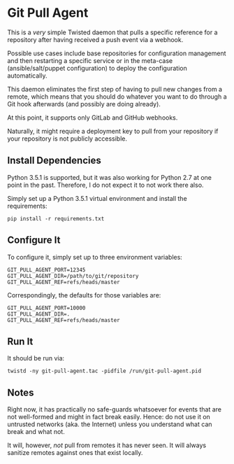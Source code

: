 # Git Pull Agent

This is a *very* simple Twisted daemon that pulls a specific reference for a
repository after having received a push event via a webhook.

Possible use cases include base repositories for configuration management and
then restarting a specific service or in the meta-case (ansible/salt/puppet
configuration) to deploy the configuration automatically.

This daemon eliminates the first step of having to pull new changes from a
remote, which means that you should do whatever you want to do through a Git
hook afterwards (and possibly are doing already).

At this point, it supports only GitLab and GitHub webhooks.

Naturally, it might require a deployment key to pull from your repository if
your repository is not publicly accessible.


## Install Dependencies

Python 3.5.1 is supported, but it was also working for Python 2.7 at one
point in the past. Therefore, I do not expect it to not work there also.

Simply set up a Python 3.5.1 virtual environment and install the requirements:

    pip install -r requirements.txt


## Configure It

To configure it, simply set up to three environment variables:

    GIT_PULL_AGENT_PORT=12345
    GIT_PULL_AGENT_DIR=/path/to/git/repository
    GIT_PULL_AGENT_REF=refs/heads/master

Correspondingly, the defaults for those variables are:

    GIT_PULL_AGENT_PORT=10000
    GIT_PULL_AGENT_DIR=.
    GIT_PULL_AGENT_REF=refs/heads/master


## Run It

It should be run via:

    twistd -ny git-pull-agent.tac -pidfile /run/git-pull-agent.pid


## Notes

Right now, it has practically no safe-guards whatsoever for events that are
not well-formed and might in fact break easily. Hence: do not use it on
untrusted networks (aka. the Internet) unless you understand what can break
and what not.

It will, however, *not* pull from remotes it has never seen. It will always
sanitize remotes against ones that exist locally.
